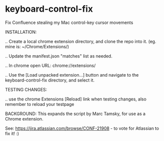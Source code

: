 # keyboard-control-fix
Fix Confluence stealing my Mac control-key cursor movements

INSTALLATION: 

  .. Create a local chrome extension directory, and clone the repo into it. (eg. mine is: ~/Chrome/Extensions/)
  
  .. Update the manifest.json "matches" list as needed.
  
  .. In chrome open URL: chrome://extensions/
  
  .. Use the [Load unpacked extension...] button and navigate to the keyboard-control-fix directory, and select it.

TESTING CHANGES:

  .. use the chrome Extensions [Reload] link when testing changes, also remember to reload your testpage

BACKGROUND:
This expands the script by Marc Tamsky, for use as a Chrome extension.

See: https://jira.atlassian.com/browse/CONF-21908 - to vote for Atlassian to fix it! :)

